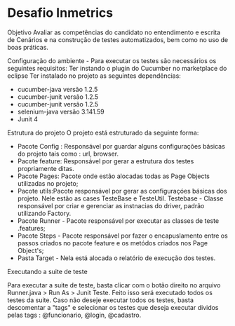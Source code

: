 # Desafio Inmetrics

Objetivo
Avaliar as competências do candidato no entendimento e escrita de Cenários e na construção de testes automatizados,
bem como no uso de boas práticas.

Configuração do ambiente - 
Para executar os testes são necessários os seguintes requisitos:
 Ter instando o plugin do Cucumber no marketplace do eclipse
 Ter instalado no projeto as seguintes dependências: 
 - cucumber-java versão 1.2.5
 - cucumber-junit versão 1.2.5
 - cucumber-junit versão 1.2.5
 - selenium-java versão 3.141.59
 - Junit 4 
 
 Estrutura do projeto
 O projeto está estruturado da seguinte forma:
 - Pacote Config :  Responsável por guardar alguns configurações básicas do projeto tais como : url, browser.
 - Pacote feature:  Responsável por gerar a estrutura dos testes propriamente ditas.
 - Pacote Pages:     Pacote onde estão alocadas todas as Page Objects utilizadas no projeto;
 - Pacote utils:Pacote responsável por gerar as configuraçóes básicas dos projeto. Nele estão as cases TesteBase e TesteUtil. 
    Testebase - Classe responsável por criar e gerenciar as instnacias do driver, padrão utilizando Factory.
  - Pacote Runner - Pacote responsável por executar as classes de teste .features;
  - Pacote Steps - Pacote responsável por fazer o encapuslamento entre os passos criados no pacote feature e os metódos criados nos Page Object's;
  - Pasta Target - Nela está alocada o relatório de execução dos testes.
  
  
 Executando a suite de teste
 
 Para executar a suite de teste, basta clicar com o botão direito no arquivo Runner.java > Run As > Junit Teste.
 Feito isso será executado todos os testes da suite. Caso não deseje executar todos os testes, basta descomentar a "tags" e selecionar os testes que deseja executar dividos pelas tags : @funcionario, @login, @cadastro.
 
  
  




